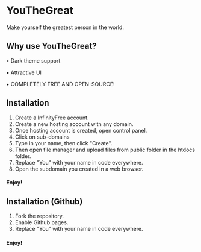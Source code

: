 # YouTheGreat
Make yourself the greatest person in the world.
## Why use YouTheGreat?
• Dark theme support

• Attractive UI

• COMPLETELY FREE AND OPEN-SOURCE!

## Installation 
1. Create a InfinityFree account.
2. Create a new hosting account with any domain.
3. Once hosting account is created, open control panel.
4. Click on sub-domains
5. Type in your name, then click "Create".
6. Then open file manager and upload files from public folder in the htdocs folder.
7. Replace "You" with your name in code everywhere.
8. Open the subdomain you created in a web browser.
#### Enjoy!

## Installation (Github)
1. Fork the repository. 
2. Enable Github pages.
3. Replace "You" with your name in code everywhere.
#### Enjoy!
